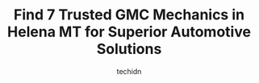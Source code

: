 ---
layout: ampstory
image: https://images.unsplash.com/photo-1630686120465-89debf3b32a8?ixlib=rb-4.0.3&ixid=MnwxMjA3fDB8MHxwaG90by1wYWdlfHx8fGVufDB8fHx8&auto=format&fit=crop&w=640&h=853&q=80
author: techidn
featured: false
description: Looking for reliable and skilled GMC Mechanic in Helena MT, USA? Your search ends here with the 7 best GMC Mechanic in town. With their expertise and commitment to delivering exceptional ser
title: Find 7 Trusted GMC Mechanics in Helena MT for Superior Automotive Solutions
cover:
   title: Find 7 Trusted GMC Mechanics in Helena MT for Superior Automotive Solutions
   subtitle: Rickpate
   background: https://images.unsplash.com/photo-1630686120465-89debf3b32a8?ixlib=rb-4.0.3&ixid=MnwxMjA3fDB8MHxwaG90by1wYWdlfHx8fGVufDB8fHx8&auto=format&fit=crop&w=640&h=853&q=80

pages: 
 - layout: thirds
   top: <h1>#1 Kolar Tire & Auto</h1>
   bottom: "<p>Kolar Tire and Auto was able to tow my 1980 GMC Sierra 4D Dually 1 hour without problems, quick and great service! The tow was setup within 5 minutes and they got my truc</p>"
   background: https://www.knot35.com/toplist/wp-content/uploads/2023/06/best-gmc-mechanic-1-in-helena-mt-1685842042.jpeg
   backgroundblur: true
 - layout: thirds
   top: <h1>#2 DJs Automotive</h1>
   bottom: "<p>1691 Blaine St, Helena, MT 59601, United States</p>"
   background: https://www.knot35.com/toplist/wp-content/uploads/2023/06/best-gmc-mechanic-2-in-helena-mt-1685842043.jpeg
   cta:
      link: https://www.knot35.com/toplist/find-7-trusted-gmc-mechanics-in-helena-mt-for-superior-automotive-solutions/
      text: Find 7 Trusted GMC Mechanics in Helena MT for Superior Automotive Solutions
 - layout: thirds
   top: <h1>#3 Kolar Tire & Auto</h1>
   bottom: "<p>3398 US-12, Helena, MT 59601, United States</p>"
   background: https://www.knot35.com/toplist/wp-content/uploads/2023/06/best-gmc-mechanic-3-in-helena-mt-1685842043.jpeg
   cta:
      link: https://www.knot35.com/toplist/find-7-trusted-gmc-mechanics-in-helena-mt-for-superior-automotive-solutions/
      text: Find 7 Trusted GMC Mechanics in Helena MT for Superior Automotive Solutions
 - layout: thirds
   top: <h1>#4 Guaranteed Muffler & Automotive</h1>
   bottom: "<p>1339 11th Ave, Helena, MT 59601, United States</p>"
   background: https://images.unsplash.com/photo-1533998839656-76f5e4b2bccb?ixlib=rb-4.0.3&ixid=MnwxMjA3fDB8MHxwaG90by1wYWdlfHx8fGVufDB8fHx8&auto=format&fit=crop&w=640&h=853&q=80
   cta:
      link: https://www.knot35.com/toplist/find-7-trusted-gmc-mechanics-in-helena-mt-for-superior-automotive-solutions/
      text: Find 7 Trusted GMC Mechanics in Helena MT for Superior Automotive Solutions
 - layout: thirds
   top: <h1>#5 Crash Champions Collision Repair</h1>
   bottom: "<p>420 Dorothy St, Helena, MT 59601, United States</p>"
   background: https://images.unsplash.com/photo-1591393223703-56fe1347ac62?ixlib=rb-4.0.3&ixid=MnwxMjA3fDB8MHxwaG90by1wYWdlfHx8fGVufDB8fHx8&auto=format&fit=crop&w=640&h=853&q=80
   cta:
      link: https://www.knot35.com/toplist/find-7-trusted-gmc-mechanics-in-helena-mt-for-superior-automotive-solutions/
      text: Find 7 Trusted GMC Mechanics in Helena MT for Superior Automotive Solutions
 - layout: thirds
   top: <h1>#6 Helena Import Repair</h1>
   bottom: "<p>1311 Birch St a, Helena, MT 59601, United States</p>"
   background: https://images.unsplash.com/photo-1618005182384-a83a8bd57fbe?ixlib=rb-4.0.3&ixid=MnwxMjA3fDB8MHxwaG90by1wYWdlfHx8fGVufDB8fHx8&auto=format&fit=crop&w=640&h=853&q=80
   cta:
      link: https://www.knot35.com/toplist/find-7-trusted-gmc-mechanics-in-helena-mt-for-superior-automotive-solutions/
      text: Find 7 Trusted GMC Mechanics in Helena MT for Superior Automotive Solutions
 - layout: thirds
   top: <h1>#7 Lithia Auto Stores</h1>
   bottom: "<p>1501 Cedar St, Helena, MT 59601, United States</p>"
   background: https://images.unsplash.com/photo-1527066579998-dbbae57f45ce?ixlib=rb-4.0.3&ixid=MnwxMjA3fDB8MHxwaG90by1wYWdlfHx8fGVufDB8fHx8&auto=format&fit=crop&w=640&h=853&q=80
   cta:
      link: https://www.knot35.com/toplist/find-7-trusted-gmc-mechanics-in-helena-mt-for-superior-automotive-solutions/
      text: Find 7 Trusted GMC Mechanics in Helena MT for Superior Automotive Solutions
 - layout: thirds
   middle: Continue reading...
   background: https://images.unsplash.com/photo-1574169208507-84376144848b?ixlib=rb-4.0.3&ixid=MnwxMjA3fDB8MHxwaG90by1wYWdlfHx8fGVufDB8fHx8&auto=format&fit=crop&w=640&h=853&q=80
   cta:
      link: https://www.knot35.com/toplist/find-7-trusted-gmc-mechanics-in-helena-mt-for-superior-automotive-solutions/
      text: Find 7 Trusted GMC Mechanics in Helena MT for Superior Automotive Solutions
      
---
